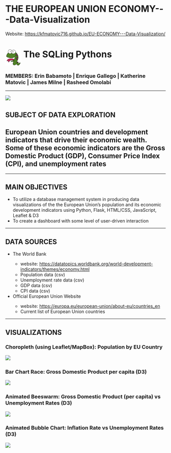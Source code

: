 # THE EUROPEAN UNION ECONOMY---Data-Visualization
Website: <a href="https://kfmatovic716.github.io/EU-ECONOMY---Data-Visualization/">https://kfmatovic716.github.io/EU-ECONOMY---Data-Visualization/</a>

<p><h1><img src="images/happy_python.png" width=50 height=50 align="middle"/><strong> The SQLing Pythons</strong><br><h3><emp> MEMBERS:  Erin Babamoto  |  Enrique Gallego  |  Katherine Matovic  |  James Milne | Rasheed Omolabi </emp></h3></h1></p>
<hr>

![](https://github.com/kfmatovic716/SQLING-PYTHONS---Data-Visualization-Project/blob/main/images/euros.jpeg?raw=true)


## SUBJECT OF DATA EXPLORATION
## European Union countries and development indicators that drive their economic wealth. Some of these economic indicators are the Gross Domestic Product (GDP), Consumer Price Index (CPI), and unemployment rates
<hr>

## MAIN OBJECTIVES
<ul>
    <li>To utilize a database management system in producing data visualizations of the the European Union’s population and its economic development indicators using Python, Flask, HTML/CSS, JavaScript, Leaflet & D3</li>
    <li>To create a dashboard with some level of user-driven interaction</li>
</ul>
<hr>

## DATA SOURCES
<ul>
    <li>The World Bank</li>
        <ul>
            <li>website: <a href="https://datatopics.worldbank.org/world-development-indicators/themes/economy.html" >https://datatopics.worldbank.org/world-development-indicators/themes/economy.html</a></li>
            <li>Population data (csv)</li>
            <li>Unemployment rate data (csv)</li>
            <li>GDP data (csv)</li>
            <li>CPI data (csv)</li>
        </ul>
    <li>Official European Union Website</li>
    <ul>
        <li>website: <a href="https://europa.eu/european-union/about-eu/countries_en">https://europa.eu/european-union/about-eu/countries_en</a></li> 
        <li>Current list of European Union countries</li>      
    </ul>
</ul> 
<hr>

## VISUALIZATIONS

### Choropleth (using Leaflet/MapBox): Population by EU Country
![](https://github.com/kfmatovic716/EU-ECONOMY---Data-Visualization/blob/main/images/population.png?raw=true)

### Bar Chart Race: Gross Domestic Product per capita (D3)
![](https://github.com/kfmatovic716/EU-ECONOMY---Data-Visualization/blob/main/images/gdp.png?raw=true)

### Animated Beeswarm: Gross Domestic Product (per capita) vs Unemployment Rates (D3)
![](https://github.com/kfmatovic716/EU-ECONOMY---Data-Visualization/blob/main/images/unemployment.png?raw=true)

### Animated Bubble Chart: Inflation Rate vs Unemployment Rates (D3)
![](https://github.com/kfmatovic716/EU-ECONOMY---Data-Visualization/blob/main/images/inflation.png?raw=true)
   

